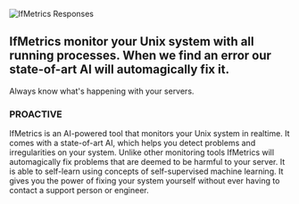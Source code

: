 ![IfMetrics Responses](https://ifmetrics.com/images/ifmetrics-responses.png)

## IfMetrics monitor your Unix system with all running processes. When we find an error our state-of-art AI will automagically fix it.
Always know what's happening with your servers.

### PROACTIVE
IfMetrics is an AI-powered tool that monitors your Unix system in realtime. It comes with a state-of-art AI, which helps you detect problems and irregularities on your system. Unlike other monitoring tools IfMetrics will automagically fix problems that are deemed to be harmful to your server. It is able to self-learn using concepts of self-supervised machine learning. It gives you the power of fixing your system yourself without ever having to contact a support person or engineer.
